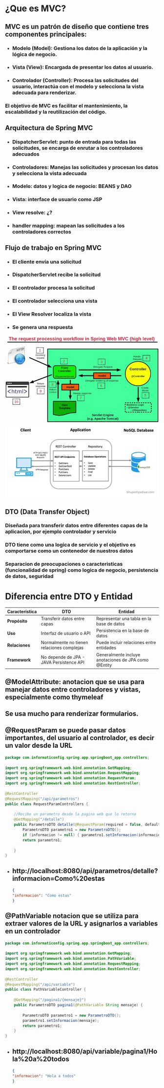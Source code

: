 # ¿Que es MVC?
## MVC es un patrón de diseño que contiene tres componentes principales:

- ### Modelo (Model): Gestiona los datos de la aplicación y la lógica de negocio.
- ### Vista (View): Encargada de presentar los datos al usuario.
- ### Controlador (Controller): Procesa las solicitudes del usuario, interactúa con el modelo y selecciona la vista adecuada para renderizar.

### El objetivo de MVC es facilitar el mantenimiento, la escalabilidad y la reutilización del código.

## Arquitectura de Spring MVC
- ### DispatcherServlet: punto de entrada para todas las solicitudes, se encarga de enrutar a los controladores adecuados
- ### Controladores: Manejas las solicitudes y procesan los datos y selecciona la vista adecuada
- ### Modelo: datos y logica de negocio: BEANS y DAO
- ### Vista: interface de usuario como JSP
- ### View resolve: ¿?
- ### handler mapping: mapean las solicitudes a los controladores correctos

## Flujo de trabajo en Spring MVC
- ### El cliente envía una solicitud
- ### DispatcherServlet recibe la solicitud
- ### El controlador procesa la solicitud
- ### El controlador selecciona una vista
- ### El View Resolver localiza la vista
- ### Se genera una respuesta

![Texto alternativo de imagen](img/mvc.png)
![Texto alternativo de imagen](img/apirest.png)

## DTO (Data Transfer Object)
### Diseñada para transferir datos entre diferentes capas de la aplicacion, por ejemplo controlador y servicio
### DTO tiene como una logica de servicio y el objetivo es comportarse como un contenedor de nuestros datos
### Separacion de preocupaciones o caracteristicas (funcionalidad de spring) como logica de negocio, persistencia de datos, seguridad

# Diferencia entre DTO y Entidad

| Característica | DTO                                        | Entidad |
|----------------|--------------------------------------------|---------|
| **Propósito** | Transferir datos entre capas               | Representar una tabla en la base de datos |
| **Uso** | Interfaz de usuario o API                  | Persistencia en la base de datos |
| **Relaciones** | Normalmente no tienen relaciones complejas | Puede incluir relaciones entre entidades |
| **Framework** | No depende de JPA - JAVA Persistence API   | Generalmente incluye anotaciones de JPA como @Entity |


## @ModelAttribute: anotacion que se usa para manejar datos entre controladores y vistas, especialmente como thymeleaf
## Se usa mucho para renderizar formularios.

## @RequestParam se puede pasar datos importantes, del usuario al controlador, es decir un valor desde la URL

```java
package com.informaticonfig.spring.app.springboot_app.controllers;

import org.springframework.web.bind.annotation.GetMapping;
import org.springframework.web.bind.annotation.RequestMapping;
import org.springframework.web.bind.annotation.RequestParam;
import org.springframework.web.bind.annotation.RestController;

@RestController
@RequestMapping("/api/parametros")
public class RequestParamControllers {

    //Recibe un parametro desde la pagina web que lo retorna
    @GetMapping("/detalle")
    public ParametroDTO detalle(@RequestParam(required = false, defaultValue = "Hola") String informacion) {
        ParametroDTO parametro1 = new ParametroDTO();
        if (informacion != null) { parametro1.setInformacion(informacion); }
        return parametro1;

    }
}
```
- ## http://localhost:8080/api/parametros/detalle?informacion=Como%20estas

    ```json
    {
    "informacion": "Como estas"
    }
    ```
  
## @PathVariable notacion que se utiliza para extraer valores de la URL y asignarlos a variables en un controlador
```java
package com.informaticonfig.spring.app.springboot_app.controllers;

import org.springframework.web.bind.annotation.GetMapping;
import org.springframework.web.bind.annotation.PathVariable;
import org.springframework.web.bind.annotation.RequestMapping;
import org.springframework.web.bind.annotation.RestController;

@RestController
@RequestMapping("/api/variable")
public class PathVariableController {

    @GetMapping("/pagina1/{mensaje}")
    public ParametroDTO pagina1(@PathVariable String mensaje) {

        ParametroDTO parametro1 = new ParametroDTO();
        parametro1.setInformacion(mensaje);
        return parametro1;
    }
}
```

- ## http://localhost:8080/api/variable/pagina1/Hola%20a%20todos

    ```json
    {
    "informacion": "Hola a todos"
  }
    ```
